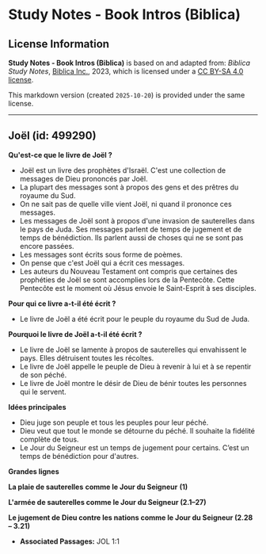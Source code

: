 # Study Notes - Book Intros (Biblica)

## License Information

**Study Notes - Book Intros (Biblica)** is based on and adapted from: _Biblica Study Notes_, [Biblica Inc.](https://www.biblica.com/), 2023, which is licensed under a [CC BY-SA 4.0 license](https://creativecommons.org/licenses/by-sa/4.0/legalcode.en).

This markdown version (created `2025-10-20`) is provided under the same license.



--------------------------------

## Joël (id: 499290)

**Qu'est\-ce que le livre de Joël ?**

* Joël est un livre des prophètes d'Israël. C'est une collection de messages de Dieu prononcés par Joël.
* La plupart des messages sont à propos des gens et des prêtres du royaume du Sud.
* On ne sait pas de quelle ville vient Joël, ni quand il prononce ces messages.
* Les messages de Joël sont à propos d'une invasion de sauterelles dans le pays de Juda. Ses messages parlent de temps de jugement et de temps de bénédiction. Ils parlent aussi de choses qui ne se sont pas encore passées.
* Les messages sont écrits sous forme de poèmes.
* On pense que c'est Joël qui a écrit ces messages.
* Les auteurs du Nouveau Testament ont compris que certaines des prophéties de Joël se sont accomplies lors de la Pentecôte. Cette Pentecôte est le moment où Jésus envoie le Saint\-Esprit à ses disciples.

**Pour qui ce livre a\-t\-il été écrit ?**

* Le livre de Joël a été écrit pour le peuple du royaume du Sud de Juda.

**Pourquoi le livre de Joël a\-t\-il été écrit ?**

* Le livre de Joël se lamente à propos de sauterelles qui envahissent le pays. Elles détruisent toutes les récoltes.
* Le livre de Joël appelle le peuple de Dieu à revenir à lui et à se repentir de son péché.
* Le livre de Joël montre le désir de Dieu de bénir toutes les personnes qui le servent.

**Idées principales**

* Dieu juge son peuple et tous les peuples pour leur péché.
* Dieu veut que tout le monde se détourne du péché. Il souhaite la fidélité complète de tous.
* Le Jour du Seigneur est un temps de jugement pour certains. C’est un temps de bénédiction pour d'autres.

**Grandes lignes**

**La plaie de sauterelles** **comme le Jour du Seigneur** **(1\)**

**L'armée de sauterelles comme le Jour du Seigneur (2\.1–27\)**

**Le jugement de Dieu contre les nations comme le Jour du Seigneur (2\.28 – 3\.21\)**

* **Associated Passages:** JOL 1:1

